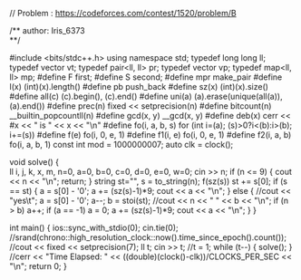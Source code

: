 // Problem : https://codeforces.com/contest/1520/problem/B

/**
    author:  Iris_6373       
**/

#include <bits/stdc++.h>
using namespace std;
typedef long long ll;
typedef vector<ll> vt;
typedef pair<ll, ll> pr;
typedef vector<pr> vp;
typedef map<ll, ll> mp;
#define F first;
#define S second;
#define mpr make_pair
#define l(x) (int)(x).length()
#define pb push_back
#define sz(x) (int)(x).size()
#define all(c) (c).begin(), (c).end()
#define uni(a) (a).erase(unique(all(a)), (a).end())
#define prec(n) fixed << setprecision(n)
#define bitcount(n) __builtin_popcountll(n)
#define gcd(x, y) __gcd(x, y)
#define deb(x) cerr << #x << " is " << x << "\n"
#define fo(i, a, b, s) for (int i=(a); (s)>0?i<(b):i>(b); i+=(s))
#define f(e) fo(i, 0, e, 1)
#define f1(i, e) fo(i, 0, e, 1)
#define f2(i, a, b) fo(i, a, b, 1)
const int mod = 1000000007;
auto clk = clock();


void solve() {  
    ll i, j, k, x, m, n=0, a=0, b=0, c=0, d=0, e=0, w=0;
    cin >> n;
    if (n <= 9) {
        cout << n << "\n";
        return;
    }
    string st="", s = to_string(n);
    f(sz(s)) st += s[0];
    if (s == st) {
        a = s[0] - '0';
        a += (sz(s)-1)*9;
        cout << a << "\n";
    }
    else {
        //cout << "yes\t";
        a = s[0] - '0';
        a--;
        b = stoi(st);
        //cout << n << " " << b << "\n";
        if (n > b) a++;
        if (a == -1) a = 0;
        a += (sz(s)-1)*9;
        cout << a << "\n";
    }
}


int main() {
    ios::sync_with_stdio(0);
    cin.tie(0);
    //srand(chrono::high_resolution_clock::now().time_since_epoch().count());
    //cout << fixed << setprecision(7);
    ll t;
    cin >> t;
    //t = 1;
    while (t--) {
        solve();
    }
    //cerr << "Time Elapsed: " << ((double)(clock()-clk))/CLOCKS_PER_SEC << "\n";
    return 0;
}
